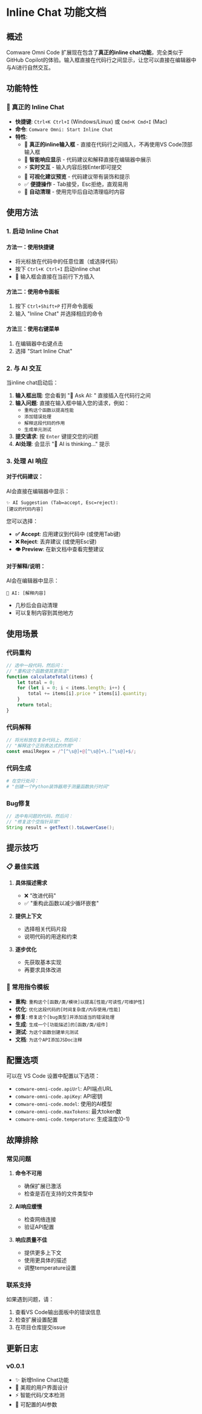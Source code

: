 # Inline Chat 功能文档

## 概述

Comware Omni Code 扩展现在包含了**真正的inline chat功能**，完全类似于GitHub Copilot的体验。输入框直接在代码行之间显示，让您可以直接在编辑器中与AI进行自然交互。

## 功能特性

### 🚀 真正的 Inline Chat
- **快捷键**: `Ctrl+K Ctrl+I` (Windows/Linux) 或 `Cmd+K Cmd+I` (Mac)
- **命令**: `Comware Omni: Start Inline Chat`
- **特性**:
  - 💬 **真正的inline输入框** - 直接在代码行之间插入，不再使用VS Code顶部输入框
  - 🎯 **智能响应显示** - 代码建议和解释直接在编辑器中展示
  - ⚡ **实时交互** - 输入内容后按Enter即可提交
  - 🎨 **可视化建议预览** - 代码建议带有装饰和提示
  - ✅ **便捷操作** - Tab接受，Esc拒绝，直观易用
  - 🧹 **自动清理** - 使用完毕后自动清理临时内容

## 使用方法

### 1. 启动 Inline Chat

#### 方法一：使用快捷键
- 将光标放在代码中的任意位置（或选择代码）
- 按下 `Ctrl+K Ctrl+I` 启动inline chat
- 💬 输入框会直接在当前行下方插入

#### 方法二：使用命令面板
1. 按下 `Ctrl+Shift+P` 打开命令面板
2. 输入 "Inline Chat" 并选择相应的命令

#### 方法三：使用右键菜单
1. 在编辑器中右键点击
2. 选择 "Start Inline Chat"

### 2. 与 AI 交互

当inline chat启动后：
1. **输入框出现**: 您会看到 "💬 Ask AI: " 直接插入在代码行之间
2. **输入问题**: 直接在输入框中输入您的请求，例如：
   - `重构这个函数以提高性能`
   - `添加错误处理`
   - `解释这段代码的作用`
   - `生成单元测试`
3. **提交请求**: 按 `Enter` 键提交您的问题
4. **AI处理**: 会显示 "💬 AI is thinking..." 提示

### 3. 处理 AI 响应

#### 对于代码建议：
AI会直接在编辑器中显示：
```
✨ AI Suggestion (Tab=accept, Esc=reject):
[建议的代码内容]
```

您可以选择：
- **✅ Accept**: 应用建议到代码中 (或使用Tab键)
- **❌ Reject**: 丢弃建议 (或使用Esc键)
- **👁 Preview**: 在新文档中查看完整建议

#### 对于解释/说明：
AI会在编辑器中显示：
```
🤖 AI: [解释内容]
```
- 几秒后会自动清理
- 可以复制内容到其他地方

## 使用场景

### 代码重构
```typescript
// 选中一段代码，然后问：
// "重构这个函数使其更简洁"
function calculateTotal(items) {
    let total = 0;
    for (let i = 0; i < items.length; i++) {
        total += items[i].price * items[i].quantity;
    }
    return total;
}
```

### 代码解释
```javascript
// 将光标放在复杂代码上，然后问：
// "解释这个正则表达式的作用"
const emailRegex = /^[^\s@]+@[^\s@]+\.[^\s@]+$/;
```

### 代码生成
```python
# 在空行处问：
# "创建一个Python装饰器用于测量函数执行时间"
```

### Bug修复
```java
// 选中有问题的代码，然后问：
// "修复这个空指针异常"
String result = getText().toLowerCase();
```

## 提示技巧

### 📋 最佳实践

1. **具体描述需求**
   - ❌ "改进代码"
   - ✅ "重构此函数以减少循环嵌套"

2. **提供上下文**
   - 选择相关代码片段
   - 说明代码的用途和约束

3. **逐步优化**
   - 先获取基本实现
   - 再要求具体改进

### 🎯 常用指令模板

- **重构**: `重构这个[函数/类/模块]以提高[性能/可读性/可维护性]`
- **优化**: `优化这段代码的[时间复杂度/内存使用/性能]`
- **修复**: `修复这个[bug类型]并添加适当的错误处理`
- **生成**: `生成一个[功能描述]的[函数/类/组件]`
- **测试**: `为这个函数创建单元测试`
- **文档**: `为这个API添加JSDoc注释`

## 配置选项

可以在 VS Code 设置中配置以下选项：

- `comware-omni-code.apiUrl`: API端点URL
- `comware-omni-code.apiKey`: API密钥
- `comware-omni-code.model`: 使用的AI模型
- `comware-omni-code.maxTokens`: 最大token数
- `comware-omni-code.temperature`: 生成温度(0-1)

## 故障排除

### 常见问题

1. **命令不可用**
   - 确保扩展已激活
   - 检查是否在支持的文件类型中

2. **AI响应缓慢**
   - 检查网络连接
   - 验证API配置

3. **响应质量不佳**
   - 提供更多上下文
   - 使用更具体的描述
   - 调整temperature设置

### 联系支持

如果遇到问题，请：
1. 查看VS Code输出面板中的错误信息
2. 检查扩展设置配置
3. 在项目仓库提交issue

## 更新日志

### v0.0.1
- ✨ 新增Inline Chat功能
- 🎨 美观的用户界面设计
- ⚡ 智能代码/文本检测
- 🔧 可配置的AI参数
